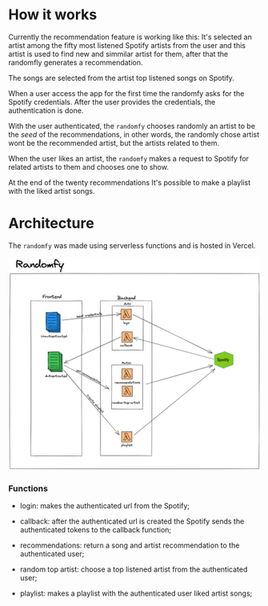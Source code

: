 # How it works

Currently the recommendation feature is working like this: It's selected an artist among the fifty most listened Spotify artists from the user and this artist is used to find new and simmilar artist for them, after that the randomfly generates a recommendation.

The songs are selected from the artist top listened songs on Spotify.

When a user access the app for the first time the randomfy asks for the Spotify credentials. After the user provides the credentials, the authentication is done.

With the user authenticated, the `randomfy` chooses randomly an artist to be the _seed_ of the recommendations, in other words, the randomly chose artist wont be the recommended artist, but the artists related to them.

When the user likes an artist, the `randomfy` makes a request to Spotify for related artists to them and chooses one to show.

At the end of the twenty recommendations It's possible to make a playlist with the liked artist songs.

# Architecture

The `randomfy` was made using serverless functions and is hosted in Vercel.

![random-fy-arch](./arch/random-fy-arch.png)

### Functions

- login: makes the authenticated url from the Spotify;

- callback: after the authenticated url is created the Spotify sends the authenticated tokens to the callback function;

- recommendations: return a song and artist recommendation to the authenticated user;

- random top artist: choose a top listened artist from the authenticated user;

- playlist: makes a playlist with the authenticated user liked artist songs;
